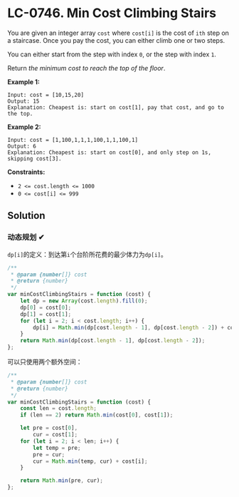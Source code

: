 # LC-0746. Min Cost Climbing Stairs

You are given an integer array `cost` where `cost[i]` is the cost of `ith` step on a staircase. Once you pay the cost, you can either climb one or two steps.

You can either start from the step with index `0`, or the step with index `1`.

Return _the minimum cost to reach the top of the floor_.

**Example 1:**

```
Input: cost = [10,15,20]
Output: 15
Explanation: Cheapest is: start on cost[1], pay that cost, and go to the top.
```

**Example 2:**

```
Input: cost = [1,100,1,1,1,100,1,1,100,1]
Output: 6
Explanation: Cheapest is: start on cost[0], and only step on 1s, skipping cost[3].
```

**Constraints:**

-   `2 <= cost.length <= 1000`
-   `0 <= cost[i] <= 999`

## Solution

### 动态规划 ✔

`dp[i]`的定义：到达第`i`个台阶所花费的最少体力为`dp[i]`。

```javascript
/**
 * @param {number[]} cost
 * @return {number}
 */
var minCostClimbingStairs = function (cost) {
    let dp = new Array(cost.length).fill(0);
    dp[0] = cost[0];
    dp[1] = cost[1];
    for (let i = 2; i < cost.length; i++) {
        dp[i] = Math.min(dp[cost.length - 1], dp[cost.length - 2]) + cost[i];
    }
    return Math.min(dp[cost.length - 1], dp[cost.length - 2]);
};
```

可以只使用两个额外空间：

```javascript
/**
 * @param {number[]} cost
 * @return {number}
 */
var minCostClimbingStairs = function (cost) {
    const len = cost.length;
    if (len == 2) return Math.min(cost[0], cost[1]);

    let pre = cost[0],
        cur = cost[1];
    for (let i = 2; i < len; i++) {
        let temp = pre;
        pre = cur;
        cur = Math.min(temp, cur) + cost[i];
    }

    return Math.min(pre, cur);
};
```
